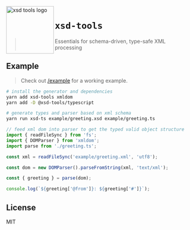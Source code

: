 <img align="left" alt="xsd tools logo" width="128" src="https://user-images.githubusercontent.com/198988/113361967-8b136100-934d-11eb-8da0-58c96c900099.png" />

# `xsd-tools`

> Essentials for schema-driven, type-safe XML processing

## Example

> Check out [/example](/example) for a working example.

```sh
# install the generator and dependencies
yarn add xsd-tools xmldom
yarn add -D @xsd-tools/typescript
```

```sh
# generate types and parser based on xml schema
yarn run xsd-ts example/greeting.xsd example/greeting.ts
```

```ts
// feed xml dom into parser to get the typed valid object structure
import { readFileSync } from 'fs';
import { DOMParser } from 'xmldom';
import parse from './greeting.ts';

const xml = readFileSync('example/greeting.xml', 'utf8');

const dom = new DOMParser().parseFromString(xml, 'text/xml');

const { greeting } = parse(dom);

console.log(`${greeting['@from']}: ${greeting['#']}`);
```

## License

MIT
